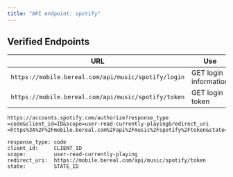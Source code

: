 ```yaml
---
title: "API endpoint: spotify"
---
```



## Verified Endpoints

| URL                                                                             | Use                            |
|---------------------------------------------------------------------------------|--------------------------------|
| `https://mobile.bereal.com/api/music/spotify/login`                             | GET login information          |
| `https://mobile.bereal.com/api/music/spotify/token`                             | GET login token                |

```
https://accounts.spotify.com/authorize?response_type
=code&client_id=ID&scope=user-read-currently-playing&redirect_uri
=https%3A%2F%2Fmobile.bereal.com%2Fapi%2Fmusic%2Fspotify%2Ftoken&state=TOKEN

response_type: code
client_id:     CLIENT_ID
scope:         user-read-currently-playing
redirect_uri:  https://mobile.bereal.com/api/music/spotify/token
state:         STATE_ID
```
